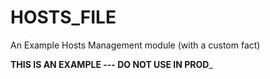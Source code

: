 HOSTS_FILE
==========
An Example Hosts Management module (with a custom fact)

__THIS IS AN EXAMPLE --- DO NOT USE IN PROD___

